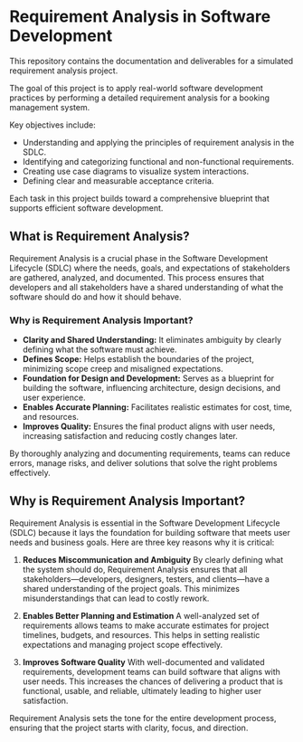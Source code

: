 # Requirement Analysis in Software Development

This repository contains the documentation and deliverables for a simulated requirement analysis project. 

The goal of this project is to apply real-world software development practices by performing a detailed requirement analysis for a booking management system. 

Key objectives include:
- Understanding and applying the principles of requirement analysis in the SDLC.
- Identifying and categorizing functional and non-functional requirements.
- Creating use case diagrams to visualize system interactions.
- Defining clear and measurable acceptance criteria.

Each task in this project builds toward a comprehensive blueprint that supports efficient software development.

## What is Requirement Analysis?

Requirement Analysis is a crucial phase in the Software Development Lifecycle (SDLC) where the needs, goals, and expectations of stakeholders are gathered, analyzed, and documented. This process ensures that developers and all stakeholders have a shared understanding of what the software should do and how it should behave.

### Why is Requirement Analysis Important?

- **Clarity and Shared Understanding:** It eliminates ambiguity by clearly defining what the software must achieve.
- **Defines Scope:** Helps establish the boundaries of the project, minimizing scope creep and misaligned expectations.
- **Foundation for Design and Development:** Serves as a blueprint for building the software, influencing architecture, design decisions, and user experience.
- **Enables Accurate Planning:** Facilitates realistic estimates for cost, time, and resources.
- **Improves Quality:** Ensures the final product aligns with user needs, increasing satisfaction and reducing costly changes later.

By thoroughly analyzing and documenting requirements, teams can reduce errors, manage risks, and deliver solutions that solve the right problems effectively.


## Why is Requirement Analysis Important?

Requirement Analysis is essential in the Software Development Lifecycle (SDLC) because it lays the foundation for building software that meets user needs and business goals. Here are three key reasons why it is critical:

1. **Reduces Miscommunication and Ambiguity**
   By clearly defining what the system should do, Requirement Analysis ensures that all stakeholders—developers, designers, testers, and clients—have a shared understanding of the project goals. This minimizes misunderstandings that can lead to costly rework.

2. **Enables Better Planning and Estimation**
   A well-analyzed set of requirements allows teams to make accurate estimates for project timelines, budgets, and resources. This helps in setting realistic expectations and managing project scope effectively.

3. **Improves Software Quality**
   With well-documented and validated requirements, development teams can build software that aligns with user needs. This increases the chances of delivering a product that is functional, usable, and reliable, ultimately leading to higher user satisfaction.

Requirement Analysis sets the tone for the entire development process, ensuring that the project starts with clarity, focus, and direction.
